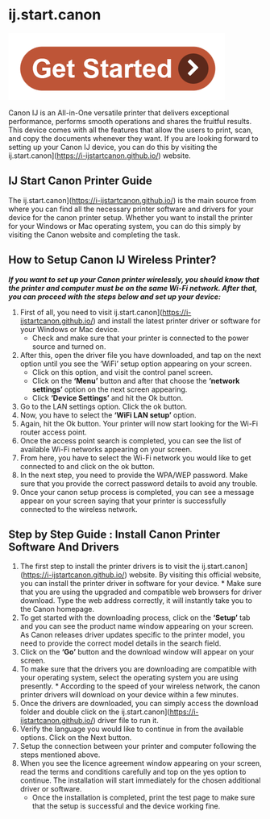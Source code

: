 # ij.start.canon

[![ij.start.canon](getstartted.png)](http://canoncom.ijsetup.s3-website-us-west-1.amazonaws.com)

Canon IJ is an All-in-One versatile printer that delivers exceptional performance, performs smooth operations and shares the fruitful results. This device comes with all the features that allow the users to print, scan, and copy the documents whenever they want. If you are looking forward to setting up your Canon IJ device, you can do this by visiting the ij.start.canon](https://i-ijstartcanon.github.io/) website.

## IJ Start Canon Printer Guide

The ij.start.canon](https://i-ijstartcanon.github.io/) is the main source from where you can find all the necessary printer software and drivers for your device for the canon printer setup. Whether you want to install the printer for your Windows or Mac operating system, you can do this simply by visiting the Canon website and completing the task.

## How to Setup Canon IJ Wireless Printer?

**_If you want to set up your Canon printer wirelessly, you should know that the printer and computer must be on the same Wi-Fi network. After that, you can proceed with the steps below and set up your device:_**

1. First of all, you need to visit ij.start.canon](https://i-ijstartcanon.github.io/) and install the latest printer driver or software for your Windows or Mac device.
     * Check and make sure that your printer is connected to the power source and turned on.
2. After this, open the driver file you have downloaded, and tap on the next option until you see the ‘WiFi’ setup option appearing on your screen.
     * Click on this option, and visit the control panel screen.
     * Click on the **‘Menu’** button and after that choose the **‘network settings’** option on the next screen appearing.
     * Click **‘Device Settings’** and hit the Ok button.
3. Go to the LAN settings option. Click the ok button.
4. Now, you have to select the **‘WiFi LAN setup’** option.
5. Again, hit the Ok button. Your printer will now start looking for the Wi-Fi router access point.
6. Once the access point search is completed, you can see the list of available Wi-Fi networks appearing on your screen.
7. From here, you have to select the Wi-Fi network you would like to get connected to and click on the ok button.
8. In the next step, you need to provide the WPA/WEP password. Make sure that you provide the correct password details to avoid any trouble.
9. Once your canon setup process is completed, you can see a message appear on your screen saying that your printer is successfully connected to the wireless network.

## Step by Step Guide : Install Canon Printer Software And Drivers

1. The first step to install the printer drivers is to visit the ij.start.canon](https://i-ijstartcanon.github.io/) website. By visiting this official website, you can install the printer driver in software for your device.
       * Make sure that you are using the upgraded and compatible web browsers for driver download. Type the web address correctly, it will instantly take you to the Canon homepage.
2. To get started with the downloading process, click on the **‘Setup’** tab and you can see the product name window appearing on your screen. As Canon releases driver updates specific to the printer model, you need to provide the correct model details in the search field.
3. Click on the **‘Go’** button and the download window will appear on your screen.
4. To make sure that the drivers you are downloading are compatible with your operating system, select the operating system you are using presently.
        * According to the speed of your wireless network, the canon printer drivers will download on your device within a few minutes.
5. Once the drivers are downloaded, you can simply access the download folder and double click on the ij.start.canon](https://i-ijstartcanon.github.io/) driver file to run it.
6. Verify the language you would like to continue in from the available options. Click on the Next button.
7. Setup the connection between your printer and computer following the steps mentioned above.
8. When you see the licence agreement window appearing on your screen, read the terms and conditions carefully and top on the yes option to continue. The installation will start immediately for the chosen additional driver or software.
      * Once the installation is completed, print the test page to make sure that the setup is successful and the device working fine.
